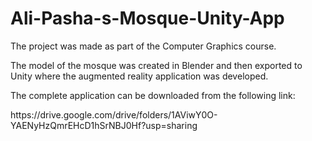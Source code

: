# Ali-Pasha-s-Mosque-Unity-App

<p> The project was made as part of the Computer Graphics course.</p>
<p>The model of the mosque was created in Blender and then exported to Unity where the augmented reality application was developed.</p>
<p>The complete application can be downloaded from the following link:</p> 
<p>https://drive.google.com/drive/folders/1AViwY0O-YAENyHzQmrEHcD1hSrNBJ0Hf?usp=sharing </p>

